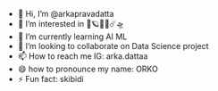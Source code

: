 - 👋 Hi, I’m @arkapravadatta
- 👀 I’m interested in 🚀🪐🤖🌑☄️🛸
- 🌱 I’m currently learning AI ML
- 💞️ I’m looking to collaborate on Data Science project
- 📫 How to reach me IG: arka.dattaa
- 😄 how to pronounce my name: ORKO
- ⚡ Fun fact: skibidi

<!---
arkapravadatta/arkapravadatta is a ✨ special ✨ repository because its `README.md` (this file) appears on your GitHub profile.
You can click the Preview link to take a look at your changes.
--->

